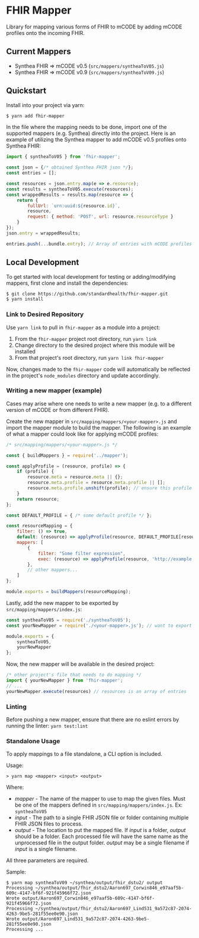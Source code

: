 # FHIR Mapper

Library for mapping various forms of FHIR to mCODE by adding mCODE profiles onto the incoming FHIR. 

## Current Mappers
* Synthea FHIR => mCODE v0.5 (`src/mappers/syntheaToV05.js`)
* Synthea FHIR => mCODE v0.9 (`src/mappers/syntheaToV09.js`)

## Quickstart

Install into your project via yarn:

``` bash
$ yarn add fhir-mapper
```

In the file where the mapping needs to be done, import one of the supported mappers (e.g. Synthea) directly into the project. Here is an example of utilizing the Synthea mapper to add mCODE v0.5 profiles onto Synthea FHIR:

``` JavaScript
import { syntheaToV05 } from 'fhir-mapper';

const json = {/* obtained Synthea FHIR json */};
const entries = [];

const resources = json.entry.map(e => e.resource);
const results = syntheaToV05.execute(resources);
const wrappedResults = results.map(resource => {
    return {
        fullUrl: `urn:uuid:${resource.id}`,
        resource,
        request: { method: 'POST', url: resource.resourceType }
    }
});
json.entry = wrappedResults;

entries.push(...bundle.entry); // Array of entries with mCODE profiles
```

## Local Development

To get started with local development for testing or adding/modifying mappers, first clone and install the dependencies:

``` bash
$ git clone https://github.com/standardhealth/fhir-mapper.git
$ yarn install
```

### Link to Desired Repository

Use `yarn link` to pull in `fhir-mapper` as a module into a project:

1. From the `fhir-mapper` project root directory, run `yarn link`
2. Change directory to the desired project where this module will be installed
3. From that project's root directory, run `yarn link fhir-mapper`

Now, changes made to the `fhir-mapper` code will automatically be reflected in the project's `node_modules` directory and update accordingly.

### Writing a new mapper (example)

Cases may arise where one needs to write a new mapper (e.g. to a different version of mCODE or from different FHIR).

Create the new mapper in `src/mapping/mappers/<your-mapper>.js` and import the mapper module to build the mapper. The following is an example of what a mapper could look like for applying mCODE profiles:

``` JavaScript
/* src/mapping/mappers/<your-mapper>.js */

const { buildMappers } = require('../mapper');

const applyProfile = (resource, profile) => {
    if (profile) {
        resource.meta = resource.meta || {};
        resource.meta.profile = resource.meta.profile || [];
        resource.meta.profile.unshift(profile); // ensure this profile is first in the list
    }
    return resource;
};

const DEFAULT_PROFILE = { /* some default profile */ };

const resourceMapping = {
    filter: () => true,
    default: (resource) => applyProfile(resource, DEFAULT_PROFILE[resource.resourceType]),
    mappers: [
        {
            filter: "Some filter expression",
            exec: (resource) => applyProfile(resource, 'http://example.com/ExampleResource')
        },
        // other mappers...
    ]
};

module.exports = buildMappers(resourceMapping);
```

Lastly, add the new mapper to be exported by `src/mapping/mappers/index.js`:

``` JavaScript
const syntheaToV05 = require('./syntheaToV05');
const yourNewMapper = require('./<your-mapper>.js'); // want to export new mapper to use in project

module.exports = {
    syntheaToV05,
    yourNewMapper
};
```

Now, the new mapper will be available in the desired project:

``` JavaScript
/* other project's file that needs to do mapping */
import { yourNewMapper } from 'fhir-mapper';
// ...
yourNewMapper.execute(resources) // resources is an array of entries
```

### Linting

Before pushing a new mapper, ensure that there are no eslint errors by running the linter: `yarn test:lint`

### Standalone Usage

To apply mappings to a file standalone, a CLI option is included. 

Usage:
```
> yarn map <mapper> <input> <output>
```
Where:
 - *mapper* - The name of the mapper to use to map the given files. Must be one of the mappers defined in `src/mapping/mappers/index.js`. Ex: `syntheaToV05`
 - *input* - The path to a single FHIR JSON file or folder containing multiple FHIR JSON files to process.
 - *output* - The location to put the mapped file. If *input* is a folder, *output* should be a folder. Each processed file will have the same name as the unprocessed file in the output folder. *output* may be a single filename if *input* is a single filename.

 All three parameters are required.

 Sample:

 ```
$ yarn map syntheaToV09 ~/synthea/output/fhir_dstu2/ output
Processing ~/synthea/output/fhir_dstu2/Aaron697_Corwin846_e97aaf5b-609c-4147-bf6f-921f45966f72.json
Wrote output/Aaron697_Corwin846_e97aaf5b-609c-4147-bf6f-921f45966f72.json
Processing ~/synthea/output/fhir_dstu2/Aaron697_Lind531_9a572c87-2074-4263-9be5-281f55ee0e90.json
Wrote output/Aaron697_Lind531_9a572c87-2074-4263-9be5-281f55ee0e90.json
Processing ...
 ```